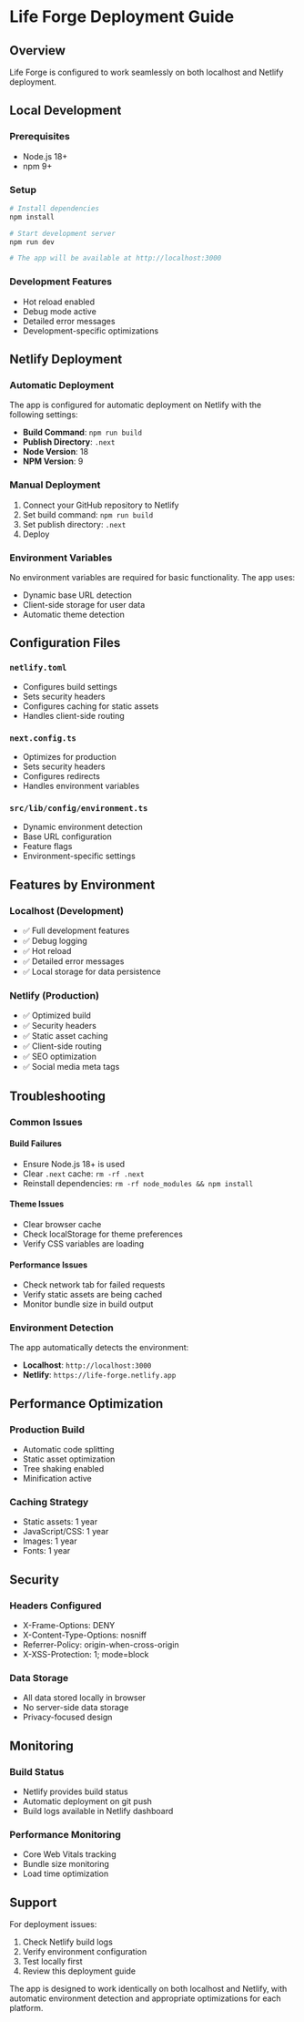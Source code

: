 # Life Forge Deployment Guide

## Overview

Life Forge is configured to work seamlessly on both localhost and Netlify deployment.

## Local Development

### Prerequisites

- Node.js 18+
- npm 9+

### Setup

```bash
# Install dependencies
npm install

# Start development server
npm run dev

# The app will be available at http://localhost:3000
```

### Development Features

- Hot reload enabled
- Debug mode active
- Detailed error messages
- Development-specific optimizations

## Netlify Deployment

### Automatic Deployment

The app is configured for automatic deployment on Netlify with the following settings:

- **Build Command**: `npm run build`
- **Publish Directory**: `.next`
- **Node Version**: 18
- **NPM Version**: 9

### Manual Deployment

1. Connect your GitHub repository to Netlify
2. Set build command: `npm run build`
3. Set publish directory: `.next`
4. Deploy

### Environment Variables

No environment variables are required for basic functionality. The app uses:

- Dynamic base URL detection
- Client-side storage for user data
- Automatic theme detection

## Configuration Files

### `netlify.toml`

- Configures build settings
- Sets security headers
- Configures caching for static assets
- Handles client-side routing

### `next.config.ts`

- Optimizes for production
- Sets security headers
- Configures redirects
- Handles environment variables

### `src/lib/config/environment.ts`

- Dynamic environment detection
- Base URL configuration
- Feature flags
- Environment-specific settings

## Features by Environment

### Localhost (Development)

- ✅ Full development features
- ✅ Debug logging
- ✅ Hot reload
- ✅ Detailed error messages
- ✅ Local storage for data persistence

### Netlify (Production)

- ✅ Optimized build
- ✅ Security headers
- ✅ Static asset caching
- ✅ Client-side routing
- ✅ SEO optimization
- ✅ Social media meta tags

## Troubleshooting

### Common Issues

#### Build Failures

- Ensure Node.js 18+ is used
- Clear `.next` cache: `rm -rf .next`
- Reinstall dependencies: `rm -rf node_modules && npm install`

#### Theme Issues

- Clear browser cache
- Check localStorage for theme preferences
- Verify CSS variables are loading

#### Performance Issues

- Check network tab for failed requests
- Verify static assets are being cached
- Monitor bundle size in build output

### Environment Detection

The app automatically detects the environment:

- **Localhost**: `http://localhost:3000`
- **Netlify**: `https://life-forge.netlify.app`

## Performance Optimization

### Production Build

- Automatic code splitting
- Static asset optimization
- Tree shaking enabled
- Minification active

### Caching Strategy

- Static assets: 1 year
- JavaScript/CSS: 1 year
- Images: 1 year
- Fonts: 1 year

## Security

### Headers Configured

- X-Frame-Options: DENY
- X-Content-Type-Options: nosniff
- Referrer-Policy: origin-when-cross-origin
- X-XSS-Protection: 1; mode=block

### Data Storage

- All data stored locally in browser
- No server-side data storage
- Privacy-focused design

## Monitoring

### Build Status

- Netlify provides build status
- Automatic deployment on git push
- Build logs available in Netlify dashboard

### Performance Monitoring

- Core Web Vitals tracking
- Bundle size monitoring
- Load time optimization

## Support

For deployment issues:

1. Check Netlify build logs
2. Verify environment configuration
3. Test locally first
4. Review this deployment guide

The app is designed to work identically on both localhost and Netlify, with automatic environment detection and appropriate optimizations for each platform.

